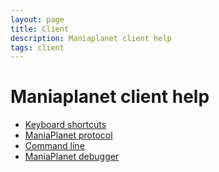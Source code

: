 ```yaml
---
layout: page
title: Client
description: Maniaplanet client help
tags: client
---
```


# Maniaplanet client help

* [Keyboard shortcuts](shortcuts)
* [ManiaPlanet protocol](protocol)
* [Command line](command-line)
* [ManiaPlanet debugger](debugger)
